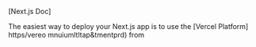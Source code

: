 
[Next.js Doc] 
  
The easiest way to deploy your Next.js app is to use the [Vercel Platform] https/vereo mnuiumltltap&tmentprd) from

